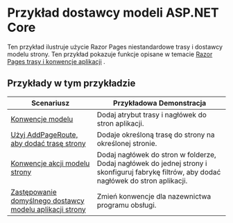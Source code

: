 # <a name="aspnet-core-model-providers-sample"></a>Przykład dostawcy modeli ASP.NET Core

Ten przykład ilustruje użycie Razor Pages niestandardowe trasy i dostawcy modelu strony. Ten przykład pokazuje funkcje opisane w temacie [Razor Pages trasy i konwencje aplikacji](https://docs.microsoft.com/aspnet/core/razor-pages/razor-pages-convention-features) .

## <a name="examples-in-this-sample"></a>Przykłady w tym przykładzie

| Scenariusz | Przykładowa Demonstracja |
| -------- | ----------- |
| [Konwencje modelu](https://docs.microsoft.com/aspnet/core/razor-pages/razor-pages-conventions#model-conventions) | Dodaj atrybut trasy i nagłówek do stron aplikacji. |
| [Użyj AddPageRoute, aby dodać trasę strony](https://docs.microsoft.com/aspnet/core/razor-pages/razor-pages-conventions#configure-a-page-route) | Dodaje określoną trasę do strony na określonej stronie. |
| [Konwencje akcji modelu strony](https://docs.microsoft.com/aspnet/core/razor-pages/razor-pages-conventions#page-model-action-conventions) | Dodaj nagłówek do stron w folderze, Dodaj nagłówek do jednej strony i skonfiguruj fabrykę filtrów, aby dodać nagłówek do stron aplikacji. |
| [Zastępowanie domyślnego dostawcy modelu aplikacji strony](https://docs.microsoft.com/aspnet/core/razor-pages/razor-pages-conventions#replace-the-default-page-app-model-provider) | Zmień konwencje dla nazewnictwa programu obsługi. |
